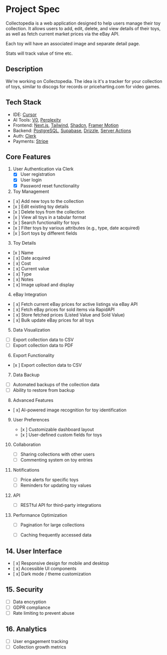 # Project Spec
Collectopedia is a web application designed to help users manage their toy collection. It allows users to add, edit, delete, and view details of their toys, as well as fetch current market prices via the eBay API. 

Each toy will have an associated image and separate detail page. 

Stats will track value of time etc. 

## Description
We're working on Collectopedia. The idea is it's a tracker for your collection of toys, similar to discogs for records or priceharting.com for video games.


## Tech Stack

- IDE: [Cursor](https://www.cursor.com/)
- AI Tools: [V0](https://v0.dev/), [Perplexity](https://www.perplexity.com/)
- Frontend: [Next.js](https://nextjs.org/docs), [Tailwind](https://tailwindcss.com/docs/guides/nextjs), [Shadcn](https://ui.shadcn.com/docs/installation), [Framer Motion](https://www.framer.com/motion/introduction/)
- Backend: [PostgreSQL](https://www.postgresql.org/about/), [Supabase](https://supabase.com/), [Drizzle](https://orm.drizzle.team/docs/get-started-postgresql), [Server Actions](https://nextjs.org/docs/app/building-your-application/data-fetching/server-actions-and-mutations)
- Auth: [Clerk](https://clerk.com/)
- Payments: [Stripe](https://stripe.com/)


## Core Features

1. User Authentication via Clerk
   - [x] User registration
   - [x] User login
   - [x] Password reset functionality

2. Toy Management
- [ x] Add new toys to the collection
 - [x ] Edit existing toy details
 - [x ] Delete toys from the collection
 - [x ] View all toys in a tabular format
 - [x ] Search functionality for toys
 - [x ] Filter toys by various attributes (e.g., type, date acquired)
 - [x ] Sort toys by different fields

3. Toy Details
  - [x ] Name
 - [ x] Date acquired
 - [ x] Cost
 - [ x] Current value
 - [ x] Type
 - [ x] Notes
 - [ x] Image upload and display

4. eBay Integration
- [ x] Fetch current eBay prices for active listings via eBay API
 - [ x] Fetch eBay prices for sold items via RapidAPI
 - [ x] Store fetched prices (Listed Value and Sold Value)
 - [ x] Bulk update eBay prices for all toys

5. Data Visualization
- [ ] Export collection data to CSV
 - [ ] Export collection data to PDF

6. Export Functionality
- [x ] Export collection data to CSV


7. Data Backup
- [ ] Automated backups of the collection data
 - [ ] Ability to restore from backup

8. Advanced Features
 - [ x] AI-powered image recognition for toy identification

9. User Preferences
    - [x ] Customizable dashboard layout
    - [x ] User-defined custom fields for toys

10. Collaboration
    - [ ] Sharing collections with other users
    - [ ] Commenting system on toy entries

11. Notifications
    - [ ] Price alerts for specific toys
    - [ ] Reminders for updating toy values

12. API
    - [ ] RESTful API for third-party integrations

13. Performance Optimization
    - [ ] Pagination for large collections
    - [ ] Caching frequently accessed data


## 14. User Interface
 - [ x] Responsive design for mobile and desktop
 - [ x] Accessible UI components
 - [ x] Dark mode / theme customization

## 15. Security
 - [ ] Data encryption
 - [ ] GDPR compliance
 - [ ] Rate limiting to prevent abuse

## 16. Analytics
 - [ ] User engagement tracking
 - [ ] Collection growth metrics
